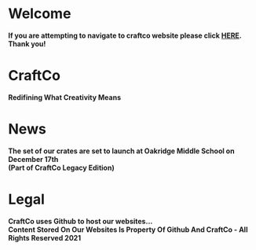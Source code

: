 
# Welcome 
**If you are attempting to navigate to craftco website please click [HERE](https://bit.ly/3rC9fuA).
<br> Thank you!**
# CraftCo
**Redifining What Creativity Means**
# News 
**The set of our crates are set to launch at Oakridge Middle School on December 17th <br>  (Part of CraftCo Legacy Edition)**
# Legal 
**CraftCo uses Github to host our websites... <br> Content Stored On Our Websites Is Property Of Github And CraftCo - All Rights Reserved 2021**
